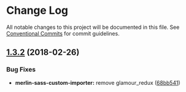 # Change Log

All notable changes to this project will be documented in this file.
See [Conventional Commits](https://conventionalcommits.org) for commit guidelines.

<a name="1.3.2"></a>
## [1.3.2](https://github.com/cnduk/merlin-www-components/compare/@cnbritain/merlin-sass-custom-importer@1.3.1...@cnbritain/merlin-sass-custom-importer@1.3.2) (2018-02-26)


### Bug Fixes

* **merlin-sass-custom-importer:** remove glamour_redux ([68bb541](https://github.com/cnduk/merlin-www-components/commit/68bb541))
